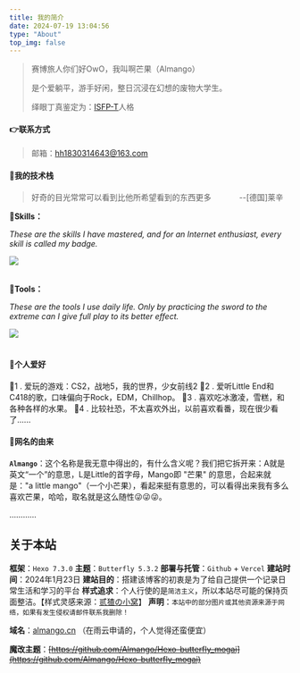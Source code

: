 ```yaml
---
title: 我的简介
date: 2024-07-19 13:04:56
type: "About"
top_img: false
---
```


>赛博旅人你们好OwO，我叫啊芒果（Almango）
>
>是个爱躺平，游手好闲，整日沉浸在幻想的废物大学生。
>
>绎眼丁真鉴定为：<span><a href="https://www.16personalities.com/ch/isfp-%E4%BA%BA%E6%A0%BC">ISFP-T</a></span>人格
>

#### 👉联系方式

>邮箱：hh1830314643@163.com

#### 🎯我的技术栈
>好奇的目光常常可以看到比他所希望看到的东西更多   &emsp;&emsp;&emsp;             --[德国]莱辛


<b>🥝Skills：</b>

*These are the skills I have mastered, and for an Internet enthusiast, every skill is called my badge.*

<img src="http://testingcf.jsdelivr.net/gh/Almango/Blog_imgbed@main/about/skill.svg" style="float: left; margin-right: 10px;" /><br><br>
                                                                                     
                                                                                           
<b>🥝Tools：</b>

*These are the tools I use daily life. Only by practicing the sword to the extreme can I give full play to its better effect.*

<img src="http://testingcf.jsdelivr.net/gh/Almango/Blog_imgbed@main/about/tool.svg" style="float: left; margin-right: 10px;" /><br><br>
                                                                           

#### 🎸个人爱好

🥝1 . 爱玩的游戏：CS2，战地5，我的世界，少女前线2
🎵2 . 爱听Little End和C418的歌，口味偏向于Rock，EDM，Chillhop。
🍕3 . 喜欢吃冰激凌，雪糕，和各种各样的水果。
🎈4 . 比较社恐，不太喜欢外出，以前喜欢看番，现在很少看了......



#### 🍚网名的由来

**`Almango`**：这个名称是我无意中得出的，有什么含义呢？我们把它拆开来：A就是英文“一个”的意思，L是Little的首字母，Mango即 "芒果" 的意思，合起来就是："a little mango"（一个小芒果），看起来挺有意思的，可以看得出来我有多么喜欢芒果，哈哈，取名就是这么随性😜😜😜。

…………

## 关于本站

**框架**：`Hexo 7.3.0`
**主题**：`Butterfly 5.3.2`
**部署与托管**：`Github` + `Vercel`
**建站时间**：2024年1月23日
**建站目的**：搭建该博客的初衷是为了给自己提供一个记录日常生活和学习的平台
**样式追求**：个人行使的是`简洁主义`，所以本站尽可能的保持页面整洁。【样式灵感来源：[贰猹の小窝](https://noionion.top/)】
**声明**：`本站中的部分图片或其他资源来源于网络，如果有发生侵权请邮件联系我删除！`

**域名**：[almango.cn](almango.cn) （在雨云申请的，个人觉得还蛮便宜）

**魔改主题**：<del>[https://github.com/Almango/Hexo-butterfly_mogai](https://github.com/Almango/Hexo-butterfly_mogai)</del>









